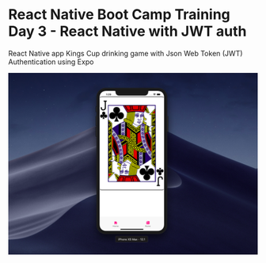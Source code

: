 # React Native Boot Camp Training Day 3 - React Native with JWT auth

React Native app Kings Cup drinking game with Json Web Token (JWT) Authentication using Expo

![screenshot](./screenshot.png)
